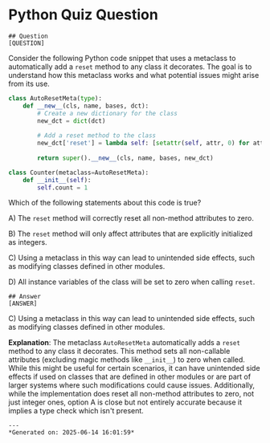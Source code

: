 # Python Quiz Question
    
    ## Question
    [QUESTION]
Consider the following Python code snippet that uses a metaclass to automatically add a `reset` method to any class it decorates. The goal is to understand how this metaclass works and what potential issues might arise from its use.

```python
class AutoResetMeta(type):
    def __new__(cls, name, bases, dct):
        # Create a new dictionary for the class
        new_dct = dict(dct)
        
        # Add a reset method to the class
        new_dct['reset'] = lambda self: [setattr(self, attr, 0) for attr in dir(self) if not callable(getattr(self, attr)) and not attr.startswith("__")]
        
        return super().__new__(cls, name, bases, new_dct)

class Counter(metaclass=AutoResetMeta):
    def __init__(self):
        self.count = 1
```

Which of the following statements about this code is true?

A) The `reset` method will correctly reset all non-method attributes to zero.

B) The `reset` method will only affect attributes that are explicitly initialized as integers.

C) Using a metaclass in this way can lead to unintended side effects, such as modifying classes defined in other modules.

D) All instance variables of the class will be set to zero when calling `reset`.
    
    ## Answer
    [ANSWER]
C) Using a metaclass in this way can lead to unintended side effects, such as modifying classes defined in other modules.

**Explanation**: The metaclass `AutoResetMeta` automatically adds a `reset` method to any class it decorates. This method sets all non-callable attributes (excluding magic methods like `__init__`) to zero when called. While this might be useful for certain scenarios, it can have unintended side effects if used on classes that are defined in other modules or are part of larger systems where such modifications could cause issues. Additionally, while the implementation does reset all non-method attributes to zero, not just integer ones, option A is close but not entirely accurate because it implies a type check which isn't present.
    
    ---
    *Generated on: 2025-06-14 16:01:59*
    